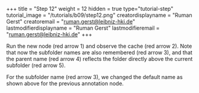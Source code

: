 +++
title = "Step 12"
weight = 12
hidden = true
type="tutorial-step"
tutorial_image = "/tutorials/b09/step12.png"
creatordisplayname = "Ruman Gerst"
creatoremail = "ruman.gerst@leibniz-hki.de"
lastmodifierdisplayname = "Ruman Gerst"
lastmodifieremail = "ruman.gerst@leibniz-hki.de"
+++

Run the new node (red arrow 1) and observe the cache (red arrow 2). Note that now the subfolder names are also remembered (red arrow 3), and that the parent name (red arrow 4) reflects the folder directly above the current subfolder (red arrow 5). 

For the subfolder name (red arrow 3), we changed the default name as shown above for the previous annotation node. 